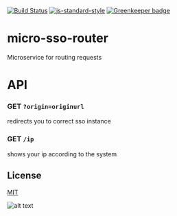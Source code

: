 [![Build Status](https://travis-ci.org/telemark/micro-sso-router.svg?branch=master)](https://travis-ci.org/telemark/micro-sso-router)
[![js-standard-style](https://img.shields.io/badge/code%20style-standard-brightgreen.svg?style=flat)](https://github.com/feross/standard)
[![Greenkeeper badge](https://badges.greenkeeper.io/telemark/micro-sso-router.svg)](https://greenkeeper.io/)

# micro-sso-router

Microservice for routing requests

# API

### GET ```?origin=originurl```

redirects you to correct sso instance

### GET ```/ip```

shows your ip according to the system

## License
[MIT](LICENSE)

![alt text](https://robots.kebabstudios.party/micro-sso-router.png "Robohash image of micro-sso-router")
